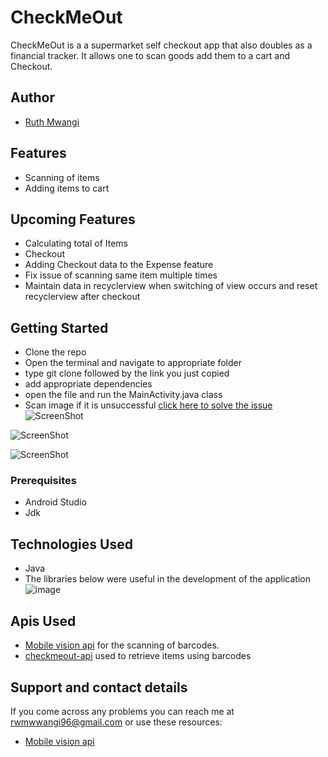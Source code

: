 # CheckMeOut

CheckMeOut is a a supermarket self checkout app that also doubles as a financial tracker. It allows one to scan goods add them to a cart and Checkout.

## Author
- [Ruth Mwangi](https://github.com/Ruth-Mwangi)

## Features
* Scanning of items
* Adding items to cart

## Upcoming Features
* Calculating total of Items
* Checkout
* Adding Checkout data to the Expense feature
* Fix issue of scanning same item multiple times
* Maintain data in recyclerview when switching of view occurs and reset recyclerview after checkout

## Getting Started

* Clone the repo
* Open the terminal and navigate to appropriate folder
* type git clone followed by the link you just copied
* add appropriate dependencies
* open the file and run the MainActivity.java class
* Scan image if it is unsuccessful [click here to solve the issue](https://github.com/Ruth-Mwangi)<br />
 ![ScreenShot](https://user-images.githubusercontent.com/22973263/83427164-fabc7500-a438-11ea-8923-b98b2db838c4.jpg )

 ![ScreenShot](https://user-images.githubusercontent.com/22973263/83427178-0019bf80-a439-11ea-974b-a6ad1e45c93b.jpg)
 
 ![ScreenShot](https://user-images.githubusercontent.com/22973263/83427187-0445dd00-a439-11ea-8ed5-a689e45abd43.jpg)
 
 
### Prerequisites

* Android Studio
* Jdk

## Technologies Used
* Java 
* The libraries below were useful in the development of the application <br />
 ![image](https://user-images.githubusercontent.com/22973263/83426797-63572200-a438-11ea-806d-e374c8386669.png)
 
 
## Apis Used
* [Mobile vision api](https://developers.google.com/vision/android/barcodes-overview) for the scanning of barcodes.
* [checkmeout-api](https://checkmeout-api.herokuapp.com/) used to retrieve items using barcodes


## Support and contact details
If you come across any problems you can reach me at rwmwwangi96@gmail.com or use these resources:
* [Mobile vision api](https://developers.google.com/vision/android/barcodes-overview)



